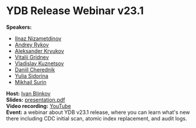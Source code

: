 # YDB Release Webinar v23.1

**Speakers:**

* [Ilnaz Nizametdinov](https://www.linkedin.com/in/nilnaz/)
* [Andrey Rykov](https://www.linkedin.com/in/andrei-rykov-5936b4222/)
* [Aleksander Kryukov](https://www.linkedin.com/in/kruall/)
* [Vitalii Gridnev](https://www.linkedin.com/in/gridnevvvit/)
* [Vladislav Kuznetsov](https://www.linkedin.com/in/vlad-kuznetcov-a8a012276/)
* [Daniil Cherednik](https://www.linkedin.com/in/daniil-c-1110165b/)
* [Yulia Sidorina](https://www.linkedin.com/in/yuliya-sidorina-a17ab6220/)
* [Mikhail Surin](404)

**Host:** [Ivan Blinkov](https://www.linkedin.com/in/ivanblinkov/)\
**Slides:** [presentation.pdf](presentation.pdf)\
**Video recording:** [YouTube](https://www.youtube.com/watch?v=j6_9S6CuI2I&t=40s)\
**Event:** a webinar about YDB v23.1 release, where you can learn what's new there including CDC initial scan, atomic index replacement, and audit logs.


